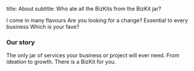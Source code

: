 title: 	About
subtitle: Who ate all the BizKits from the BizKit jar?

I come in many flavours
Are you looking for a change?
Essential to every business
Which is your fave?

### **Our story**
The only jar of services your business or project will ever need.
From ideation to growth.
There is a BizKit for you.
